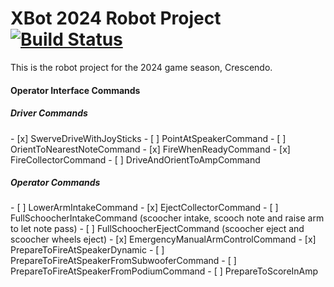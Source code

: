 # XBot 2024 Robot Project [![Build Status](https://dev.azure.com/Team488/Team%20488%20Builds/_apis/build/status%2FTeam488.XBot2024?branchName=main)](https://dev.azure.com/Team488/Team%20488%20Builds/_build/latest?definitionId=10&branchName=main)

This is the robot project for the 2024 game season, Crescendo.

<h4> Operator Interface Commands </h4>

<h5> Driver Commands</h5>
- [x] SwerveDriveWithJoySticks
- [ ] PointAtSpeakerCommand
- [ ] OrientToNearestNoteCommand
- [x] FireWhenReadyCommand
- [x] FireCollectorCommand
- [ ] DriveAndOrientToAmpCommand

<h5> Operator Commands</h5>
- [ ] LowerArmIntakeCommand
- [x] EjectCollectorCommand
- [ ] FullSchoocherIntakeCommand (scoocher intake, scooch note and raise arm to let note pass)
- [ ] FullSchoocherEjectCommand (scoocher eject and scoocher wheels eject)
- [x] EmergencyManualArmControlCommand
- [x] PrepareToFireAtSpeakerDynamic 
- [ ] PrepareToFireAtSpeakerFromSubwooferCommand
- [ ] PrepareToFireAtSpeakerFromPodiumCommand
- [ ] PrepareToScoreInAmp
